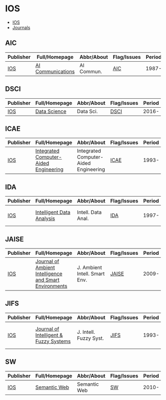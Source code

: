 # IOS

- [IOS](https://www.iospress.com/)
- [Journals](https://www.iospress.com/products#journals)

## AIC

|Publisher|Full/Homepage|Abbr/About|Flag/Issues|Period|Top|CCF|CAS|JCR|IF|Type|
|-        |-            |-         |-          |-     |-  |-  |-  |-  |- |-   |
|[IOS](https://www.iospress.com/)|[AI Communications](https://www.aicommunications.eu/)|AI Commun.|[AIC](https://content.iospress.com/journals/ai-communications)|1987-|False||4|Q4|1.4||

## DSCI

|Publisher|Full/Homepage|Abbr/About|Flag/Issues|Period|Top|CCF|CAS|JCR|IF|Type|
|-        |-            |-         |-          |-     |-  |-  |-  |-  |- |-   |
|[IOS](https://www.iospress.com/)|[Data Science](https://www.iospress.com/catalog/journals/data-science)|Data Sci.|[DSCI](https://content.iospress.com/journals/data-science)|2016-|False||||||

## ICAE

|Publisher|Full/Homepage|Abbr/About|Flag/Issues|Period|Top|CCF|CAS|JCR|IF|Type|
|-        |-            |-         |-          |-     |-  |-  |-  |-  |- |-   |
|[IOS](https://www.iospress.com/)|[Integrated Computer-Aided Engineering](https://www.iospress.com/catalog/journals/integrated-computer-aided-engineering)|Integrated Computer-Aided Engineering|[ICAE](https://content.iospress.com/journals/integrated-computer-aided-engineering)|1993-|False||2|Q1|5.8||

## IDA

|Publisher|Full/Homepage|Abbr/About|Flag/Issues|Period|Top|CCF|CAS|JCR|IF|Type|
|-        |-            |-         |-          |-     |-  |-  |-  |-  |- |-   |
|[IOS](https://www.iospress.com/)|[Intelligent Data Analysis](https://www.iospress.com/catalog/journals/intelligent-data-analysis)|Intell. Data Anal.|[IDA](https://content.iospress.com/journals/intelligent-data-analysis)|1997-|False|C|4|Q4|0.9|Artificial Intelligence; Data Mining|

## JAISE

|Publisher|Full/Homepage|Abbr/About|Flag/Issues|Period|Top|CCF|CAS|JCR|IF|Type|
|-        |-            |-         |-          |-     |-  |-  |-  |-  |- |-   |
|[IOS](https://www.iospress.com/)|[Journal of Ambient Intelligence and Smart Environments](https://www.iospress.com/catalog/journals/journal-of-ambient-intelligence-and-smart-environments)|J. Ambient Intell. Smart Env.|[JAISE](https://content.iospress.com/journals/journal-of-ambient-intelligence-and-smart-environments)|2009-|False||4|Q3|1.8||

## JIFS

|Publisher|Full/Homepage|Abbr/About|Flag/Issues|Period|Top|CCF|CAS|JCR|IF|Type|
|-        |-            |-         |-          |-     |-  |-  |-  |-  |- |-   |
|[IOS](https://www.iospress.com/)|[Journal of Intelligent & Fuzzy Systems](https://www.iospress.com/catalog/journals/journal-of-intelligent-fuzzy-systems)|J. Intell. Fuzzy Syst.|[JIFS](https://content.iospress.com/journals/journal-of-intelligent-and-fuzzy-systems)|1993-|False|||||Artificial Intelligence; Fuzzy Systems|

## SW

|Publisher|Full/Homepage|Abbr/About|Flag/Issues|Period|Top|CCF|CAS|JCR|IF|Type|
|-        |-            |-         |-          |-     |-  |-  |-  |-  |- |-   |
|[IOS](https://www.iospress.com/)|[Semantic Web](https://www.iospress.com/catalog/journals/semantic-web)|Semantic Web|[SW](https://content.iospress.com/journals/semantic-web)|2010-|False||3|Q2|3.0||

